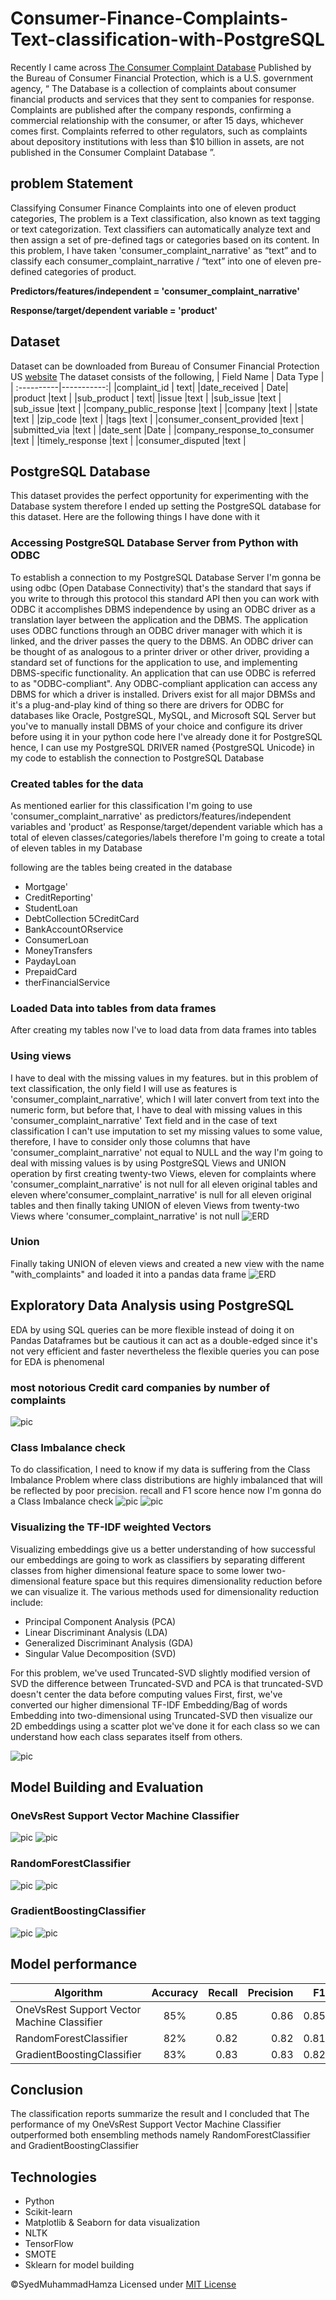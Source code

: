 # Consumer-Finance-Complaints-Text-classification-with-PostgreSQL

Recently I came across [The Consumer Complaint Database](https://catalog.data.gov/dataset/consumer-complaint-database) Published by the Bureau of Consumer Financial Protection, which is a U.S. government agency, “ The Database is a collection of complaints about consumer financial products and services that they sent to companies for response. Complaints are published after the company responds, confirming a commercial relationship with the consumer, or after 15 days, whichever comes first. Complaints referred to other regulators, such as complaints about depository institutions with less than $10 billion in assets, are not published in the Consumer Complaint Database ”.

## problem Statement
Classifying Consumer Finance Complaints into one of eleven product categories, The problem is a Text classification, also known as text tagging or text categorization. Text classifiers can automatically analyze text and then assign a set of pre-defined tags or categories based on its content. In this problem, I have taken 'consumer_complaint_narrative'  as “text” and to classify each consumer_complaint_narrative / “text”  into one of eleven pre-defined categories of product.

<b>Predictors/features/independent = 'consumer_complaint_narrative'</b> 

<b>Response/target/dependent variable = 'product' </b>

## Dataset
Dataset can be downloaded from Bureau of Consumer Financial Protection US [website](https://catalog.data.gov/dataset/consumer-complaint-database)
The dataset consists of the following,
| Field Name |  Data Type |
| :----------|-----------:|
|complaint_id	 | text|
|date_received	| Date|
|product |text |
|sub_product	 | text|
|issue	 |text |
|sub_issue	 |text |
|sub_issue	 |text |
|company_public_response	|text |
|company	 |text |
|state	 |text |
|zip_code |text |
|tags	 |text |
|consumer_consent_provided	 |text |
|submitted_via	 |text |
|date_sent	 |Date |
|company_response_to_consumer	 |text |
|timely_response |text |
|consumer_disputed	 |text |

## PostgreSQL  Database 
This dataset provides the perfect opportunity for experimenting with the Database system therefore I ended up setting the PostgreSQL database for this dataset. Here are the following things I have done with it

### Accessing PostgreSQL Database Server from Python with ODBC
To establish a connection to my PostgreSQL Database Server I'm gonna be using odbc (Open Database Connectivity) 
that's the standard that says if you write to through this protocol this standard API then you can work with ODBC it accomplishes DBMS independence by using an ODBC driver as a translation layer between the application and the DBMS. The application uses ODBC functions through an ODBC driver manager with which it is linked, and the driver passes the query to the DBMS. An ODBC driver can be thought of as analogous to a printer driver or other driver, providing a standard set of functions for the application to use, and implementing DBMS-specific functionality. An application that can use ODBC is referred to as "ODBC-compliant". Any ODBC-compliant application can access any DBMS for which a driver is installed. Drivers exist for all major DBMSs and it's a plug-and-play kind of thing so there are drivers for ODBC for databases like Oracle, PostgreSQL, MySQL, and  Microsoft SQL Server  but you've to manually install DBMS of your choice and configure its driver before using it in your python code here I've already done it for PostgreSQL hence, I can use my PostgreSQL DRIVER named {PostgreSQL Unicode} in my code to establish the connection to PostgreSQL Database

### Created tables for the data
As mentioned earlier for this classification I'm going to use  'consumer_complaint_narrative'  as predictors/features/independent variables and 'product' as Response/target/dependent variable which has a total of eleven classes/categories/labels therefore I'm going to create a total of eleven tables in my Database

following are the tables being created in the database
- Mortgage'
- CreditReporting'
- StudentLoan
- DebtCollection 5CreditCard
- BankAccountORservice
- ConsumerLoan         
- MoneyTransfers
- PaydayLoan
- PrepaidCard
- therFinancialService
### Loaded Data into tables from data frames 
After creating my tables now I've to load data from data frames into tables 
### Using views
I have to deal with the missing values in my features. but in this problem of text classification, the only field I will use as features is 'consumer_complaint_narrative', which I will later convert from text into the numeric form, but before that, I have to deal with missing values in this 'consumer_complaint_narrative' Text field and in the case of text classification I can't use imputation to set my missing values to some value, therefore, I have to consider only those columns that have 'consumer_complaint_narrative' not equal to NULL and the way I'm going to deal with missing values is by using PostgreSQL Views and UNION operation by first creating twenty-two Views, eleven for complaints where 'consumer_complaint_narrative' is not null for all eleven original tables and eleven where'consumer_complaint_narrative' is null for all eleven original tables and then finally taking UNION of eleven Views from twenty-two Views where 'consumer_complaint_narrative' is not null
![ERD](https://github.com/SyedMuhammadHamza/Consumer-Finance-Complaints-Text-classification-with-PostgreSQL/blob/main/Data/DBMS_ER_diagram_(UMLnotation).jpeg)
### Union
Finally taking UNION of eleven views and created a new view with the name "with_complaints" and loaded it into a pandas data frame
![ERD](https://github.com/SyedMuhammadHamza/Consumer-Finance-Complaints-Text-classification-with-PostgreSQL/blob/main/Data/DBMS_ER_diagram_(UMLnotation)(1).jpeg)

## Exploratory Data Analysis using PostgreSQL
EDA by using SQL queries can be more flexible instead of doing it on Pandas Dataframes but be cautious it can act as a double-edged since it's not very efficient and faster nevertheless the flexible queries you can pose for EDA is phenomenal 

### most notorious Credit card companies by number of complaints
![pic](https://github.com/SyedMuhammadHamza/Consumer-Finance-Complaints-Text-classification-with-PostgreSQL/blob/main/Data/EDA.png)

### Class Imbalance check
To do classification, I need to know if my data is suffering from the Class Imbalance Problem where class distributions are highly imbalanced that will be reflected by poor precision. recall and F1 score hence now I'm gonna do a Class Imbalance check
![pic](https://github.com/SyedMuhammadHamza/Consumer-Finance-Complaints-Text-classification-with-PostgreSQL/blob/main/Data/PIE.jpg)
![pic](https://github.com/SyedMuhammadHamza/Consumer-Finance-Complaints-Text-classification-with-PostgreSQL/blob/main/Data/IMBALANCE.png)

### Visualizing the TF-IDF weighted Vectors
Visualizing embeddings give us a better understanding of how successful our embeddings are going to work as classifiers by separating different classes from higher dimensional feature space to some lower two-dimensional feature space but this requires dimensionality reduction before we can visualize it.
The various methods used for dimensionality reduction include:
* Principal Component Analysis (PCA)
* Linear Discriminant Analysis (LDA)
* Generalized Discriminant Analysis (GDA)
* Singular Value Decomposition (SVD) 


For this problem, we've used Truncated-SVD slightly modified version of SVD the difference between Truncated-SVD and PCA is that truncated-SVD doesn't center the data before computing values First, first, we've converted our higher dimensional TF-IDF Embedding/Bag of words Embedding into two-dimensional using Truncated-SVD then visualize our 2D embeddings using a scatter plot we've done it for each class so we can understand how each class separates itself from others.

![pic](https://github.com/SyedMuhammadHamza/Consumer-Finance-Complaints-Text-classification-with-PostgreSQL/blob/main/Data/EMBEDDING.png)

## Model Building and Evaluation

### OneVsRest Support Vector Machine Classifier
![pic](https://github.com/SyedMuhammadHamza/Consumer-Finance-Complaints-Text-classification-with-PostgreSQL/blob/main/Data/REPORT1.jpg)
![pic](https://github.com/SyedMuhammadHamza/Consumer-Finance-Complaints-Text-classification-with-PostgreSQL/blob/main/Data/SCORE1.png)

### RandomForestClassifier
![pic](https://github.com/SyedMuhammadHamza/Consumer-Finance-Complaints-Text-classification-with-PostgreSQL/blob/main/Data/REPORT2.jpg)
![pic](https://github.com/SyedMuhammadHamza/Consumer-Finance-Complaints-Text-classification-with-PostgreSQL/blob/main/Data/SCORE2.png)


### GradientBoostingClassifier
![pic](https://github.com/SyedMuhammadHamza/Consumer-Finance-Complaints-Text-classification-with-PostgreSQL/blob/main/Data/REPORT3.jpg)
![pic](https://github.com/SyedMuhammadHamza/Consumer-Finance-Complaints-Text-classification-with-PostgreSQL/blob/main/Data/SCORE3.png)


## Model performance
| Algorithm        | Accuracy           |  Recall |  Precision |  F1  | 
| ---------------- |:------------------:| -------:|-----------:|-----:|
|OneVsRest Support Vector Machine Classifier|  85% | 0.85| 0.86 | 0.85|
|RandomForestClassifier| 82% |0.82 | 0.82| 0.81|
|GradientBoostingClassifier|  83% | 0.83 |0.83 | 0.82|


## Conclusion
The classification reports summarize the result and I concluded that The performance of my OneVsRest Support Vector Machine Classifier outperformed both ensembling methods namely RandomForestClassifier and GradientBoostingClassifier


## Technologies 
* Python
* Scikit-learn
* Matplotlib & Seaborn for data visualization
* NLTK
* TensorFlow
* SMOTE
* Sklearn for model building

©SyedMuhammadHamza Licensed under [MIT License]() 

